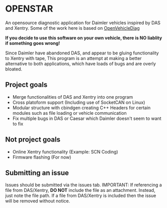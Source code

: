 # OPENSTAR

An opensource diagnostic application for Daimler vehicles inspired by DAS and Xentry. Some of the work here is based on [OpenVehicleDiag](http://github.com/rnd-ash/openvehiclediag/)

**If you decide to use this software on your own vehicle, there is NO liablity if something goes wrong!**

Since Daimler have abandoned DAS, and appear to be gluing functionality to Xentry with tape, This program is an attempt at making a better alternative to both applications, which have loads of bugs and are overly bloated.

## Project goals
* Merge functionalities of DAS and Xentry into one program
* Cross platoform support (Including use of SocketCAN on Linux)
* Modular structure with cbindgen creating C++ Headers for certain modules such as file loading or vehicle communication
* Fix multiple bugs in DAS or Caesar which Daimler doesn't seem to want to fix

## Not project goals
* Online Xentry functionality (Example: SCN Coding)
* Firmware flashing (For now)

## Submitting an issue
Issues should be submitted via the issues tab. IMPORTANT: If referencing a file from DAS/Xentry, **DO NOT** include the file as an attachment. Instead, just note the file path. If a file from DAS/Xentry is included then the issue will be removed without notice.
